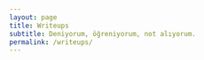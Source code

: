 ```yaml
---
layout: page
title: Writeups
subtitle: Deniyorum, öğreniyorum, not alıyorum.
permalink: /writeups/
---
```

